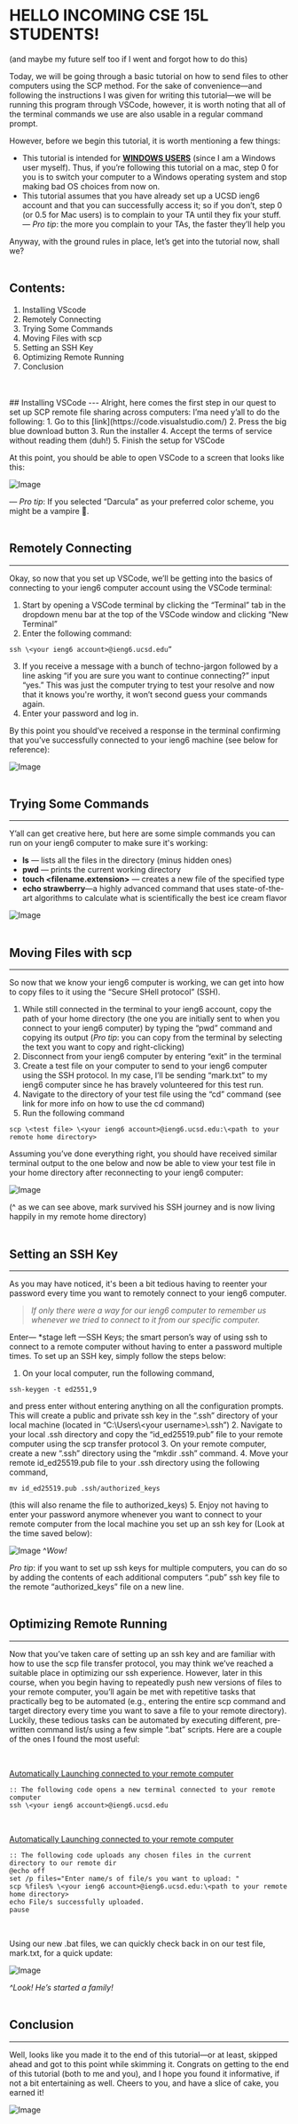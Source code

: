 # HELLO INCOMING CSE 15L STUDENTS!

(and maybe my future self too if I went and forgot how to do this)

Today, we will be going through a basic tutorial on how to send files to other computers using the SCP method. For the sake of convenience—and following the instructions I was given for writing this tutorial—we will be running this program through VSCode, however, it is worth noting that all of the terminal commands we use are also usable in a regular command prompt.

However, before we begin this tutorial, it is worth mentioning a few things:
- This tutorial is intended for **<ins>WINDOWS USERS<ins/>** (since I am a Windows user myself). Thus, if you’re following this tutorial on a mac, step 0 for you is to switch your computer to a Windows operating system and stop making bad OS choices from now on.
- This tutorial assumes that you have already set up a UCSD ieng6 account and that you can successfully access it; so if you don’t, step 0 (or 0.5 for Mac users) is to complain to your TA until they fix your stuff.
— *Pro tip*: the more you complain to your TAs, the faster they’ll help you

Anyway, with the ground rules in place, let’s get into the tutorial now, shall we?
<br/>
<br/>
## Contents:
1. Installing VScode
2. Remotely Connecting
3. Trying Some Commands
4. Moving Files with scp
5. Setting an SSH Key
6. Optimizing Remote Running
7. Conclusion
<br/>
<br/>
## Installing VSCode
---
Alright, here comes the first step in our quest to set up SCP remote file sharing across computers: I’ma need y’all to do the following:
1. Go to this [link](https://code.visualstudio.com/)
2. Press the big blue download button
3. Run the installer
4. Accept the terms of service without reading them (duh!)
5. Finish the setup for VSCode

At this point, you should be able to open VSCode to a screen that looks like this:

![Image](Assests/pict_1.png)

— *Pro tip*: If you selected “Darcula” as your preferred color scheme, you might be a vampire 🧛.
<br/>
<br/>

## Remotely Connecting
---
Okay, so now that you set up VSCode, we’ll be getting into the basics of connecting to your ieng6 computer account using the VSCode terminal:
1. Start by opening a VSCode terminal by clicking the “Terminal” tab in the dropdown menu bar at the top of the VSCode window and clicking “New Terminal”
2. Enter the following command:
  ```
  ssh \<your ieng6 account>@ieng6.ucsd.edu”
  ```
  
3. If you receive a message with a bunch of techno-jargon followed by a line asking “if you are sure you want to continue connecting?” input “yes.” This was just the computer trying to test your resolve and now that it knows you're worthy, it won’t second guess your commands again.
4. Enter your password and log in.

By this point you should’ve received a response in the terminal confirming that you’ve successfully connected to your ieng6 machine (see below for reference):

![Image](Assests/pict_2.png)
<br/>
<br/>

## Trying Some Commands
---
Y’all can get creative here, but here are some simple commands you can run on your ieng6 computer to make sure it's working:
- **ls** — lists all the files in the directory (minus hidden ones)
- **pwd** — prints the current working directory
- **touch \<filename.extension>** — creates a new file of the specified type
- **echo strawberry**—a highly advanced command that uses state-of-the-art algorithms to calculate what is scientifically the best ice cream flavor

![Image](Assests/pict_3.png)
<br/>
<br/>

## Moving Files with scp
---
So now that we know your ieng6 computer is working, we can get into how to copy files to it using the “Secure SHell protocol” (SSH).
1. While still connected in the terminal to your ieng6 account, copy the path of your home directory (the one you are initially sent to when you connect to your ieng6 computer) by typing the “pwd” command and copying its output (*Pro tip*: you can copy from the terminal by selecting the text you want to copy and right-clicking)
2. Disconnect from your ieng6 computer by entering “exit” in the terminal
3. Create a test file on your computer to send to your ieng6 computer using the SSH protocol. In my case, I’ll be sending “mark.txt” to my ieng6 computer since he has bravely volunteered for this test run.
4. Navigate to the directory of your test file using the “cd” command (see link for more info on how to use the cd command)
5. Run the following command
  ```
  scp \<test file> \<your ieng6 account>@ieng6.ucsd.edu:\<path to your remote home directory>
  ```

Assuming you’ve done everything right, you should have received similar terminal output to the one below and now be able to view your test file in your home directory after reconnecting to your ieng6 computer:

![Image](Assests/pict_4.png)

(^ as we can see above, mark survived his SSH journey and is now living happily in my remote home directory)
<br/>
<br/>

## Setting an SSH Key
---
As you may have noticed, it's been a bit tedious having to reenter your password every time you want to remotely connect to your ieng6 computer.

>*If only there were a way for our ieng6 computer to remember us whenever we tried to connect to it from our specific computer.*


Enter— *stage left —SSH Keys; the smart person’s way of using ssh to connect to a remote computer without having to enter a password multiple times. To set up an SSH key, simply follow the steps below:
1. On your local computer, run the following command,
  ```
  ssh-keygen -t ed2551,9
  ```
  and press enter without entering anything on all the configuration prompts. This will create a public and private ssh key in the “.ssh” directory of your local  machine (located in “C:\Users\\\<your username>\\.ssh”)
2. Navigate to your local .ssh directory and copy the “id_ed25519.pub” file to your remote computer using the scp transfer protocol
3. On your remote computer, create a new “.ssh” directory using the “mkdir .ssh” command.
4. Move your remote id_ed25519.pub file to your .ssh directory using the following command,
  ```
  mv id_ed25519.pub .ssh/authorized_keys
  ```
  (this will also rename the file to authorized_keys)
5. Enjoy not having to enter your password anymore whenever you want to connect to your remote computer from the local machine you set up an ssh key for (Look at the time saved below):

![Image](Assests/pict_5.png)
^*Wow!*

*Pro tip*: if you want to set up ssh keys for multiple computers, you can do so by adding the contents of each additional computers “.pub” ssh key file to the remote “authorized_keys” file on a new line.
<br/>
<br/>

## Optimizing Remote Running
---
Now that you’ve taken care of setting up an ssh key and are familiar with how to use the scp file transfer protocol, you may think we’ve reached a suitable place in optimizing our ssh experience. However, later in this course, when you begin having to repeatedly push new versions of files to your remote computer, you’ll again be met with repetitive tasks that practically beg to be automated (e.g., entering the entire scp command and target directory every time you want to save a file to your remote directory). Luckily, these tedious tasks can be automated by executing different, pre-written command list/s using a few simple “.bat” scripts. Here are a couple of the ones I found the most useful:

<br/>

<ins>Automatically Launching connected to your remote computer<ins/>
```
:: The following code opens a new terminal connected to your remote computer
ssh \<your ieng6 account>@ieng6.ucsd.edu
```

<br/>

<ins>Automatically Launching connected to your remote computer<ins/>
```
:: The following code uploads any chosen files in the current directory to our remote dir
@echo off
set /p files="Enter name/s of file/s you want to upload: "
scp %files% \<your ieng6 account>@ieng6.ucsd.edu:\<path to your remote home directory>
echo File/s successfully uploaded.
pause
```

<br/>

Using our new .bat files, we can quickly check back in on our test file, mark.txt, for a quick update:

![Image](Assests/pict_6.png)

*^Look! He’s started a family!*
<br/>
<br/>

## Conclusion
---
Well, looks like you made it to the end of this tutorial—or at least, skipped ahead and got to this point while skimming it. Congrats on getting to the end of this tutorial (both to me and you), and I hope you found it informative, if not a bit entertaining as well. Cheers to you, and have a slice of cake, you earned it!

![Image](Assests/pict_7.jpg)
